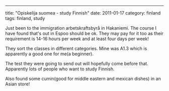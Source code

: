 ---
title: "Opiskelija suomea - study Finnish"
date: 2011-01-17
category: finland
tags: finland, study

Just been to the immigration arbetskraftsbyrå in Hakaniemi. The course I have found that's out in Espoo should be ok. They may pay for it too as their requirement is 14-16 hours per week and at least four days per week!

They sort the classes in different categories. Mine was A1.3 which is apparently a good one for me(a beginner).

The test they were going to send out will hopefully come before that. Apparently lots of people who want to study Finnish.

Also found some cumin(good for middle eastern and mexican dishes) in an Asian store!

